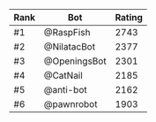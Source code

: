 Rank|Bot|Rating
---|---|---
#1|@RaspFish|2743
#2|@NilatacBot|2377
#3|@OpeningsBot|2301
#4|@CatNail|2185
#5|@anti-bot|2162
#6|@pawnrobot|1903

